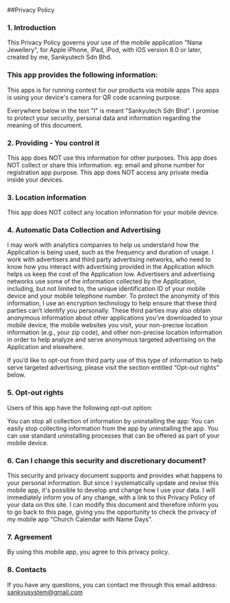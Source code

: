 ##Privacy Policy 


### 1. Introduction


This Privacy Policy governs your use of the mobile application "Nana Jewellery", for Apple iPhone, iPad, iPod, with iOS version 8.0 or later, created by me, Sankyutech Sdn Bhd.

### This app provides the following information:

This apps is for running contest for our products via mobile apps 
This apps is using your device's camera for QR code scanning purpose.

Everywhere below in the text "I" is meant "Sankyutech Sdn Bhd". I promise to protect your security, personal data and information regarding the meaning of this document.

### 2. Providing - You control it
This app does NOT use this information for other purposes.
This app does NOT collect or share this information. eg:  email and phone number for registration app purpose.
This app does NOT access any private media inside your devices.

### 3. Location information
This app does NOT collect any location information for your mobile device.

### 4. Automatic Data Collection and Advertising
I may work with analytics companies to help us understand how the Application is being used, such as the frequency and duration of usage. I work with advertisers and third party advertising networks, who need to know how you interact with advertising provided in the Application which helps us keep the cost of the Application low. Advertisers and advertising networks use some of the information collected by the Application, including, but not limited to, the unique identification ID of your mobile device and your mobile telephone number. To protect the anonymity of this information, I use an encryption technology to help ensure that these third parties can’t identify you personally. These third parties may also obtain anonymous information about other applications you’ve downloaded to your mobile device, the mobile websites you visit, your non-precise location information (e.g., your zip code), and other non-precise location information in order to help analyze and serve anonymous targeted advertising on the Application and elsewhere. 

If you’d like to opt-out from third party use of this type of information to help serve targeted advertising, please visit the section entitled “Opt-out rights” below. 

### 5. Opt-out rights
Users of this app have the following opt-out option:

You can stop all collection of information by uninstalling the app: You can easily stop collecting information from the app by uninstalling the app. You can use standard uninstalling processes that can be offered as part of your mobile device.

### 6. Can I change this security and discretionary document?
This security and privacy document supports and provides what happens to your personal information. But since I systematically update and revise this mobile app, it's possible to develop and change how I use your data. I will immediately inform you of any change, with a link to this Privacy Policy of your data on this site. I can modify this document and therefore inform you to go back to this page, giving you the opportunity to check the privacy of my mobile app "Church Calendar with Name Days".

### 7. Agreement
By using this mobile app, you agree to this privacy policy.

### 8. Contacts
If you have any questions, you can contact me through this email address: sankyusystem@gmail.com
